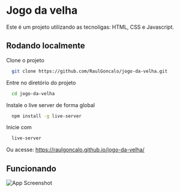 # Jogo da velha
Este é um projeto utilizando as tecnoligas: HTML, CSS e Javascript.

## Rodando localmente

Clone o projeto

```bash
  git clone https://github.com/RaulGoncalo/jogo-da-velha.git
```

Entre no diretório do projeto

```bash
  cd jogo-da-velha
```

Instale o live server de forma global

```bash
  npm install -g live-server
```


Inicie com

```bash
  live-server
```
Ou acesse: https://raulgoncalo.github.io/jogo-da-velha/

## Funcionando
![App Screenshot](https://github.com/RaulGoncalo/jogo-da-velha/blob/main/Video_221017204340.gif)
